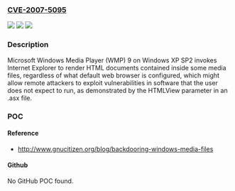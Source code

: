 ### [CVE-2007-5095](https://cve.mitre.org/cgi-bin/cvename.cgi?name=CVE-2007-5095)
![](https://img.shields.io/static/v1?label=Product&message=n%2Fa&color=blue)
![](https://img.shields.io/static/v1?label=Version&message=n%2Fa&color=blue)
![](https://img.shields.io/static/v1?label=Vulnerability&message=n%2Fa&color=brighgreen)

### Description

Microsoft Windows Media Player (WMP) 9 on Windows XP SP2 invokes Internet Explorer to render HTML documents contained inside some media files, regardless of what default web browser is configured, which might allow remote attackers to exploit vulnerabilities in software that the user does not expect to run, as demonstrated by the HTMLView parameter in an .asx file.

### POC

#### Reference
- http://www.gnucitizen.org/blog/backdooring-windows-media-files

#### Github
No GitHub POC found.

